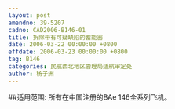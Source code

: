 ```yaml
---
layout: post
amendno: 39-5207
cadno: CAD2006-B146-01
title: 拆除带有可疑缺陷的蓄能器
date: 2006-03-22 00:00:00 +0800
effdate: 2006-03-23 00:00:00 +0800
tag: B146
categories: 民航西北地区管理局适航审定处
author: 杨子洲
---
```


##适用范围:
所有在中国注册的BAe 146全系列飞机。

